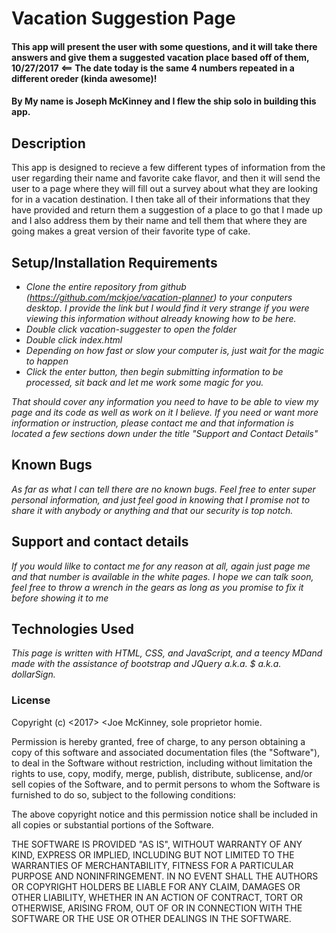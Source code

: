 # Vacation Suggestion Page

#### This app will present the user with some questions, and it will take there answers and give them a suggested vacation place based off of them, 10/27/2017 <== The date today is the same 4 numbers repeated in a different oreder (kinda awesome)!

#### By **My name is Joseph McKinney and I flew the ship solo in building this app.**

## Description

This app is designed to recieve a few different types of information from the user regarding their name and favorite cake flavor, and then it will send the user to a page where they will fill out a survey about what they are looking for in a vacation destination.  I then take all of their informations that they have provided and return them a suggestion of a place to go that I made up and I also address them by their name and tell them that where they are going makes a great version of their favorite type of cake.

## Setup/Installation Requirements

* _Clone the entire repository from github (https://github.com/mckjoe/vacation-planner) to your conputers desktop. I provide the link but I would find it very strange if you were viewing this information without already knowing how to be here._
* _Double click vacation-suggester to open the folder_
* _Double click index.html_
* _Depending on how fast or slow your computer is, just wait for the magic to happen_
* _Click the enter button, then begin submitting information to be processed, sit back and let me work some magic for you._

_That should cover any information you need to have to be able to view my page and its code as well as work on it I believe.  If you need or want more information or instruction, please contact me and that information is located a few sections down under the title "Support and Contact Details"_

## Known Bugs

_As far as what I can tell there are no known bugs.  Feel free to enter super personal information, and just feel good in knowing that I promise not to share it with anybody or anything and that our security is top notch._

## Support and contact details

_If you would lilke to contact me for any reason at all, again just page me and that number is available in the white pages.  I hope we can talk soon, feel free to throw a wrench in the gears as long as you promise to fix it before showing it to me_

## Technologies Used

_This page is written with HTML, CSS, and JavaScript, and a teency MDand made with the assistance of bootstrap and JQuery a.k.a. $ a.k.a. dollarSign._

### License





Copyright (c) <2017> <Joe McKinney, sole proprietor homie.

Permission is hereby granted, free of charge, to any person obtaining a copy
of this software and associated documentation files (the "Software"), to deal
in the Software without restriction, including without limitation the rights
to use, copy, modify, merge, publish, distribute, sublicense, and/or sell
copies of the Software, and to permit persons to whom the Software is
furnished to do so, subject to the following conditions:

The above copyright notice and this permission notice shall be included in all
copies or substantial portions of the Software.

THE SOFTWARE IS PROVIDED "AS IS", WITHOUT WARRANTY OF ANY KIND, EXPRESS OR
IMPLIED, INCLUDING BUT NOT LIMITED TO THE WARRANTIES OF MERCHANTABILITY,
FITNESS FOR A PARTICULAR PURPOSE AND NONINFRINGEMENT. IN NO EVENT SHALL THE
AUTHORS OR COPYRIGHT HOLDERS BE LIABLE FOR ANY CLAIM, DAMAGES OR OTHER
LIABILITY, WHETHER IN AN ACTION OF CONTRACT, TORT OR OTHERWISE, ARISING FROM,
OUT OF OR IN CONNECTION WITH THE SOFTWARE OR THE USE OR OTHER DEALINGS IN THE
SOFTWARE.
